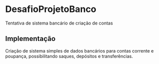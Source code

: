 # DesafioProjetoBanco
Tentativa de sistema bancário de criação de contas 

## Implementação
Criação de sistema simples de dados bancários para contas corrente e poupança, possibilitando saques, depósitos e transferências.
